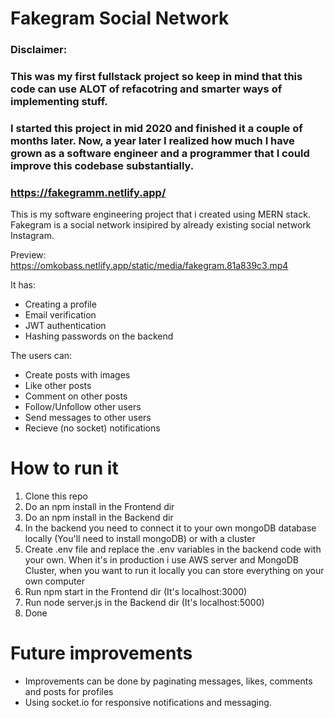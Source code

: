 # Fakegram Social Network

### Disclaimer:
### This was my first fullstack project so keep in mind that this code can use ALOT of refacotring and smarter ways of implementing stuff.
### I started this project in mid 2020 and finished it a couple of months later. Now, a year later I realized how much I have grown as a software engineer and a programmer that I could improve this codebase substantially.  

### https://fakegramm.netlify.app/

This is my software engineering project that i created using MERN stack.
Fakegram is a social network insipired by already existing social network Instagram.

Preview: https://omkobass.netlify.app/static/media/fakegram.81a839c3.mp4

It has:
- Creating a profile
- Email verification
- JWT authentication
- Hashing passwords on the backend

The users can:
- Create posts with images
- Like other posts
- Comment on other posts
- Follow/Unfollow other users
- Send messages to other users
- Recieve (no socket) notifications

# How to run it

1. Clone this repo
2. Do an npm install in the Frontend dir
3. Do an npm install in the Backend dir
4. In the backend you need to connect it to your own mongoDB database locally (You'll need to install mongoDB) or with a cluster
5. Create .env file and replace the .env variables in the backend code with your own. When it's in production i use AWS server and MongoDB Cluster, when you want to run it locally you can store everything on your own computer
6. Run npm start in the Frontend dir (It's localhost:3000)
7. Run node server.js in the Backend dir (It's localhost:5000)
8. Done

# Future improvements
- Improvements can be done by paginating messages, likes, comments and posts for profiles
- Using socket.io for responsive notifications and messaging.
